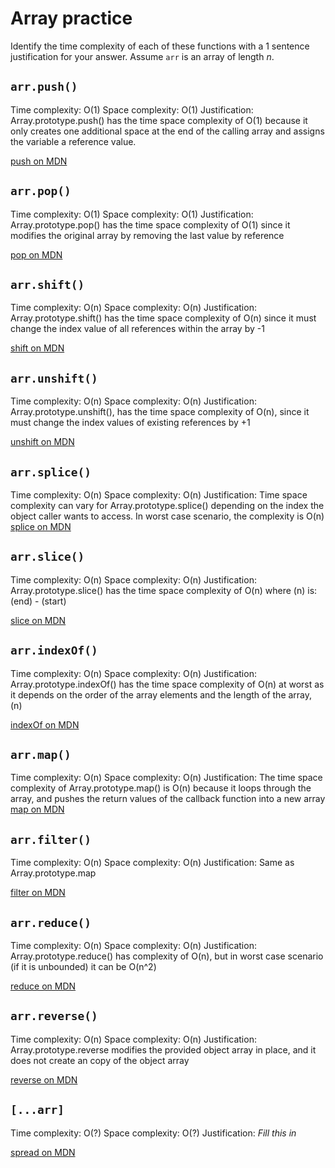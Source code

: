 # Array practice

Identify the time complexity of each of these functions with a 1 sentence
justification for your answer. Assume `arr` is an array of length _n_.

## `arr.push()`

Time complexity: O(1)
Space complexity: O(1)
Justification: 
Array.prototype.push() has the time space complexity of O(1) because it only creates one additional space at the end of the calling array and assigns the variable a reference value.

[push on MDN][push]


## `arr.pop()`

Time complexity: O(1)
Space complexity: O(1)
Justification: 
Array.prototype.pop() has the time space complexity of O(1) since it modifies the original array by removing the last value by reference

[pop on MDN][pop]

## `arr.shift()`

Time complexity: O(n)
Space complexity: O(n)
Justification: 
Array.prototype.shift() has the time space complexity of O(n) since it must change the index value of all references within the array by -1

[shift on MDN][shift]

## `arr.unshift()`

Time complexity: O(n)
Space complexity: O(n)
Justification:
Array.prototype.unshift(), has the time space complexity of O(n), since it must change the index values of existing references by +1

[unshift on MDN][unshift]

## `arr.splice()`

Time complexity: O(n)
Space complexity: O(n)
Justification: 
Time space complexity can vary for Array.prototype.splice() depending on the index the object caller wants to access. In worst case scenario, the complexity is O(n)
[splice on MDN][splice]

## `arr.slice()`

Time complexity: O(n)
Space complexity: O(n)
Justification: 
Array.prototype.slice() has the time space complexity of O(n) where (n) is:
(end) - (start)

[slice on MDN][slice]

## `arr.indexOf()`

Time complexity: O(n)
Space complexity: O(n)
Justification:
Array.prototype.indexOf() has the time space complexity of O(n) at worst as it depends on the order of the array elements and the length of the array, (n)

[indexOf on MDN][indexOf]

## `arr.map()`

Time complexity: O(n)
Space complexity: O(n)
Justification:
The time space complexity of Array.prototype.map() is O(n) because it loops through the array, and pushes the return values of the callback function into a new array
[map on MDN][map]

## `arr.filter()`

Time complexity: O(n)
Space complexity: O(n)
Justification: 
Same as Array.prototype.map

[filter on MDN][filter]

## `arr.reduce()`

Time complexity: O(n)
Space complexity: O(n)
Justification: 
Array.prototype.reduce() has complexity of O(n), but in worst case scenario (if it is unbounded) it can be O(n^2)

[reduce on MDN][reduce]

## `arr.reverse()`

Time complexity: O(n)
Space complexity: O(n)
Justification: 
Array.prototype.reverse modifies the provided object array in place, and it does not create an copy of the object array

[reverse on MDN][reverse]

## `[...arr]`

Time complexity: O(?)
Space complexity: O(?)
Justification: _Fill this in_

[spread on MDN][spread]

[push]:https://developer.mozilla.org/en-US/docs/Web/JavaScript/Reference/Global_Objects/Array/push
[pop]:https://developer.mozilla.org/en-US/docs/Web/JavaScript/Reference/Global_Objects/Array/pop
[shift]:https://developer.mozilla.org/en-US/docs/Web/JavaScript/Reference/Global_Objects/Array/shift
[unshift]:https://developer.mozilla.org/en-US/docs/Web/JavaScript/Reference/Global_Objects/Array/unshift
[splice]:https://developer.mozilla.org/en-US/docs/Web/JavaScript/Reference/Global_Objects/Array/splice
[slice]:https://developer.mozilla.org/en-US/docs/Web/JavaScript/Reference/Global_Objects/Array/slice
[indexOf]:https://developer.mozilla.org/en-US/docs/Web/JavaScript/Reference/Global_Objects/Array/indexOf
[map]:https://developer.mozilla.org/en-US/docs/Web/JavaScript/Reference/Global_Objects/Array/map
[filter]:https://developer.mozilla.org/en-US/docs/Web/JavaScript/Reference/Global_Objects/Array/filter
[reduce]:https://developer.mozilla.org/en-US/docs/Web/JavaScript/Reference/Global_Objects/Array/reduce
[reverse]:https://developer.mozilla.org/en-US/docs/Web/JavaScript/Reference/Global_Objects/Array/reverse
[spread]:https://developer.mozilla.org/en-US/docs/Web/JavaScript/Reference/Operators/Spread_syntax